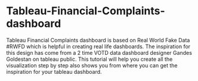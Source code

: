 # Tableau-Financial-Complaints-dashboard
Tableau Financial Complaints dashboard is based on Real World Fake Data #RWFD which is helpful in creating real life dashboards. The inspiration for this design has come from a 2 time VOTD data dashboard designer Gandes Goldestan on tableau public. This tutorial will help you create all the visualization step by step also shows you from where you can get the inspiration for your tableau dashboard. 
